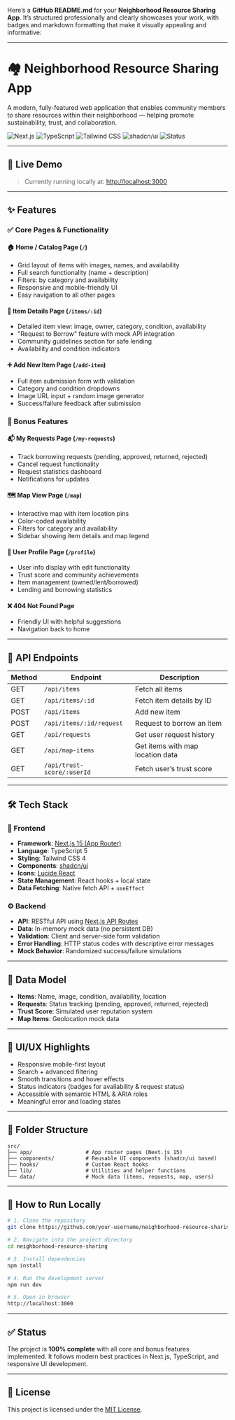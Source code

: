 Here’s a **GitHub README.md** for your **Neighborhood Resource Sharing App**. It’s structured professionally and clearly showcases your work, with badges and markdown formatting that make it visually appealing and informative:

---

# 🏘️ Neighborhood Resource Sharing App

A modern, fully-featured web application that enables community members to share resources within their neighborhood — helping promote sustainability, trust, and collaboration.

![Next.js](https://img.shields.io/badge/Next.js-15-blue?logo=next.js)
![TypeScript](https://img.shields.io/badge/TypeScript-5-blue?logo=typescript)
![Tailwind CSS](https://img.shields.io/badge/TailwindCSS-4-38B2AC?logo=tailwindcss)
![shadcn/ui](https://img.shields.io/badge/UI-shadcn/ui-FF69B4)
![Status](https://img.shields.io/badge/Status-Completed-brightgreen)

---

## 🚀 Live Demo

> Currently running locally at: [http://localhost:3000](http://localhost:3000)

---

## ✨ Features

### ✅ Core Pages & Functionality

#### 🏠 Home / Catalog Page (`/`)

* Grid layout of items with images, names, and availability
* Full search functionality (name + description)
* Filters: by category and availability
* Responsive and mobile-friendly UI
* Easy navigation to all other pages

#### 📄 Item Details Page (`/items/:id`)

* Detailed item view: image, owner, category, condition, availability
* "Request to Borrow" feature with mock API integration
* Community guidelines section for safe lending
* Availability and condition indicators

#### ➕ Add New Item Page (`/add-item`)

* Full item submission form with validation
* Category and condition dropdowns
* Image URL input + random image generator
* Success/failure feedback after submission

### 🎁 Bonus Features

#### 📬 My Requests Page (`/my-requests`)

* Track borrowing requests (pending, approved, returned, rejected)
* Cancel request functionality
* Request statistics dashboard
* Notifications for updates

#### 🗺️ Map View Page (`/map`)

* Interactive map with item location pins
* Color-coded availability
* Filters for category and availability
* Sidebar showing item details and map legend

#### 👤 User Profile Page (`/profile`)

* User info display with edit functionality
* Trust score and community achievements
* Item management (owned/lent/borrowed)
* Lending and borrowing statistics

#### ❌ 404 Not Found Page

* Friendly UI with helpful suggestions
* Navigation back to home

---

## 📡 API Endpoints

| Method | Endpoint                   | Description                      |
| ------ | -------------------------- | -------------------------------- |
| GET    | `/api/items`               | Fetch all items                  |
| GET    | `/api/items/:id`           | Fetch item details by ID         |
| POST   | `/api/items`               | Add new item                     |
| POST   | `/api/items/:id/request`   | Request to borrow an item        |
| GET    | `/api/requests`            | Get user request history         |
| GET    | `/api/map-items`           | Get items with map location data |
| GET    | `/api/trust-score/:userId` | Fetch user’s trust score         |

---

## 🛠 Tech Stack

### 🔧 Frontend

* **Framework**: [Next.js 15 (App Router)](https://nextjs.org)
* **Language**: TypeScript 5
* **Styling**: Tailwind CSS 4
* **Components**: [shadcn/ui](https://ui.shadcn.dev)
* **Icons**: [Lucide React](https://lucide.dev)
* **State Management**: React hooks + local state
* **Data Fetching**: Native fetch API + `useEffect`

### ⚙️ Backend

* **API**: RESTful API using [Next.js API Routes](https://nextjs.org/docs/pages/api-reference)
* **Data**: In-memory mock data (no persistent DB)
* **Validation**: Client and server-side form validation
* **Error Handling**: HTTP status codes with descriptive error messages
* **Mock Behavior**: Randomized success/failure simulations

---

## 🧠 Data Model

* **Items**: Name, image, condition, availability, location
* **Requests**: Status tracking (pending, approved, returned, rejected)
* **Trust Score**: Simulated user reputation system
* **Map Items**: Geolocation mock data

---

## 🎨 UI/UX Highlights

* Responsive mobile-first layout
* Search + advanced filtering
* Smooth transitions and hover effects
* Status indicators (badges for availability & request status)
* Accessible with semantic HTML & ARIA roles
* Meaningful error and loading states

---

## 📁 Folder Structure

```
src/
├── app/                 # App router pages (Next.js 15)
├── components/          # Reusable UI components (shadcn/ui based)
├── hooks/               # Custom React hooks
├── lib/                 # Utilities and helper functions
└── data/                # Mock data (items, requests, map, users)
```

---

## 🧪 How to Run Locally

```bash
# 1. Clone the repository
git clone https://github.com/your-username/neighborhood-resource-sharing.git

# 2. Navigate into the project directory
cd neighborhood-resource-sharing

# 3. Install dependencies
npm install

# 4. Run the development server
npm run dev

# 5. Open in browser
http://localhost:3000
```

---

## ✅ Status

The project is **100% complete** with all core and bonus features implemented. It follows modern best practices in Next.js, TypeScript, and responsive UI development.

---

## 📄 License

This project is licensed under the [MIT License](LICENSE).




